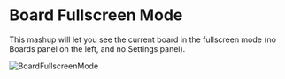 Board Fullscreen Mode
==================

This mashup will let you see the current board in the fullscreen mode (no Boards panel on the left, and no Settings panel).

![BoardFullscreenMode](https://github.com/TargetProcess/TP3MashupLibrary/raw/master/Board%20Fullscreen%20Mode/BoardFullscreenMode.png)



